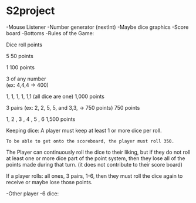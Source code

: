 # S2project
-Mouse Listener
-Number generator (nextInt)
-Maybe dice graphics
-Score board
-Bottoms 
-Rules of the Game: 
    
Dice roll 
points 

5
50 points 

1
100 points 

3 of any number  
(ex: 4,4,4 → 400)

1, 1, 1, 1, 1,1 (all dice are one) 
1,000 points

3 pairs 
(ex: 2, 2,   5, 5, and 3,3, → 750 points) 
750 points 

1, 2 , 3 , 4 , 5 , 6 
1,500 points 


Keeping dice: 
    A player must keep at least 1 or more dice per roll.

    To be able to get onto the scoreboard, the player must roll 350. 

   The Player can continuously roll the dice to their liking, but if they do not roll at least one or more dice part of the point system, then they lose all of the points made during that turn. (it does not contribute to their score board)  

   If a player rolls: all ones, 3 pairs, 1-6, then they must roll the dice again to receive or maybe lose those points. 
 


-Other player
-6 dice:


